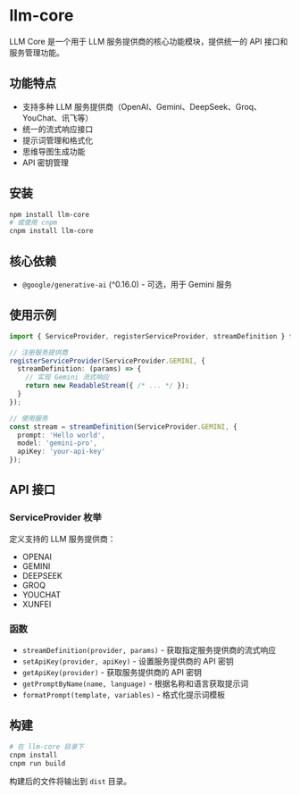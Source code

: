 # llm-core

LLM Core 是一个用于 LLM 服务提供商的核心功能模块，提供统一的 API 接口和服务管理功能。

## 功能特点

- 支持多种 LLM 服务提供商（OpenAI、Gemini、DeepSeek、Groq、YouChat、讯飞等）
- 统一的流式响应接口
- 提示词管理和格式化
- 思维导图生成功能
- API 密钥管理

## 安装

```bash
npm install llm-core
# 或使用 cnpm
cnpm install llm-core
```

## 核心依赖

- `@google/generative-ai` (^0.16.0) - 可选，用于 Gemini 服务

## 使用示例

```typescript
import { ServiceProvider, registerServiceProvider, streamDefinition } from 'llm-core';

// 注册服务提供商
registerServiceProvider(ServiceProvider.GEMINI, {
  streamDefinition: (params) => {
    // 实现 Gemini 流式响应
    return new ReadableStream({ /* ... */ });
  }
});

// 使用服务
const stream = streamDefinition(ServiceProvider.GEMINI, {
  prompt: 'Hello world',
  model: 'gemini-pro',
  apiKey: 'your-api-key'
});
```

## API 接口

### ServiceProvider 枚举

定义支持的 LLM 服务提供商：
- OPENAI
- GEMINI
- DEEPSEEK
- GROQ
- YOUCHAT
- XUNFEI

### 函数

- `streamDefinition(provider, params)` - 获取指定服务提供商的流式响应
- `setApiKey(provider, apiKey)` - 设置服务提供商的 API 密钥
- `getApiKey(provider)` - 获取服务提供商的 API 密钥
- `getPromptByName(name, language)` - 根据名称和语言获取提示词
- `formatPrompt(template, variables)` - 格式化提示词模板

## 构建

```bash
# 在 llm-core 目录下
cnpm install
cnpm run build
```

构建后的文件将输出到 `dist` 目录。